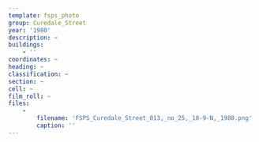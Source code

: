 ```yaml
---
template: fsps_photo
group: Curedale_Street
year: '1980'
description: ~
buildings:
    - ''
coordinates: ~
heading: ~
classification: ~
section: ~
cell: ~
film_roll: ~
files:
    -
        filename: 'FSPS_Curedale_Street_013,_no_25,_18-9-N,_1980.png'
        caption: ''
---
```

